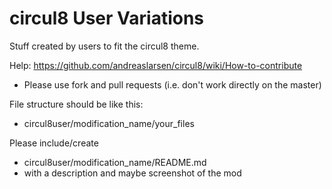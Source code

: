 circul8 User Variations
===========

Stuff created by users to fit the circul8 theme. 

Help: https://github.com/andreaslarsen/circul8/wiki/How-to-contribute
* Please use fork and pull requests (i.e. don't work directly on the master)

File structure should be like this: 

* circul8user/modification_name/your_files

Please include/create

* circul8user/modification_name/README.md 
* with a description and maybe screenshot of the mod

